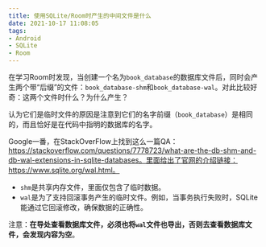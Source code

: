 ```yaml
---
title: 使用SQLite/Room时产生的中间文件是什么
date: 2021-10-17 11:08:05
tags:
- Android
- SQLite
- Room
---
```


在学习Room时发现，当创建一个名为`book_database`的数据库文件后，同时会产生两个带“后缀”的文件：`book_database-shm`和`book_database-wal`。对此比较好奇：这两个文件时什么？为什么产生？

<!-- more -->

认为它们是临时文件的原因是注意到它们的名字前缀（`book_database`）是相同的，而且恰好是在代码中指明的数据库的名字。



Google一番，在StackOverFlow上找到这么一篇QA：https://stackoverflow.com/questions/7778723/what-are-the-db-shm-and-db-wal-extensions-in-sqlite-databases。里面给出了官网的介绍链接：https://www.sqlite.org/wal.html。

* `shm`是共享内存文件，里面仅包含了临时数据。
* `wal`是为了支持回滚事务产生的临时文件。例如，当事务执行失败时，SQLite能通过它回滚修改，确保数据的正确性。


注意：**在导处查看数据库文件，必须也将`wal`文件也导出，否则去查看数据库文件，会发现内容为空**。

